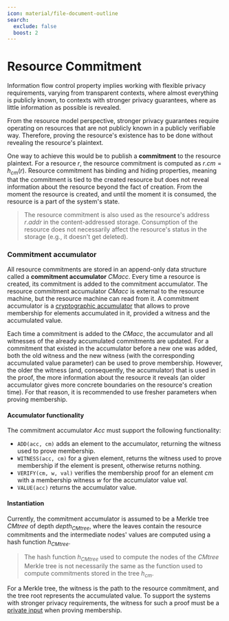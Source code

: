 ```yaml
---
icon: material/file-document-outline
search:
  exclude: false
  boost: 2
---
```


# Resource Commitment

Information flow control property implies working with flexible privacy requirements, varying from transparent contexts, where almost everything is publicly known, to contexts with stronger privacy guarantees, where as little information as possible is revealed.

From the resource model perspective, stronger privacy guarantees require operating on resources that are not publicly known in a publicly verifiable way. Therefore, proving the resource's existence has to be done without revealing the resource's plaintext.

One way to achieve this would be to publish a **commitment** to the resource plaintext. For a resource $r$, the resource commitment is computed as $r.cm = h_{cm}(r)$. Resource commitment has binding and hiding properties, meaning that the commitment is tied to the created resource but does not reveal information about the resource beyond the fact of creation. From the moment the resource is created, and until the moment it is consumed, the resource is a part of the system's state.

> 
> The resource commitment is also used as the resource's address $r.addr$ in the content-addressed storage. 
> Consumption of the resource does not necessarily affect the resource's status in the storage (e.g., it doesn't get deleted).

### Commitment accumulator

All resource commitments are stored in an append-only data structure called a **commitment accumulator** $CMacc$. Every time a resource is created, its commitment is added to the commitment accumulator. The resource commitment accumulator $CMacc$ is external to the resource machine, but the resource machine can read from it. A commitment accumulator is a [cryptographic accumulator](https://arxiv.org/abs/2103.04330) that allows to prove membership for elements accumulated in it, provided a witness and the accumulated value.

Each time a commitment is added to the $CMacc$, the accumulator and all witnesses of the already accumulated commitments are updated.
For a commitment that existed in the accumulator before a new one was added, both the old witness and the new witness (with the corresponding accumulated value parameter) can be used to prove membership. However, the older the witness (and, consequently, the accumulator) that is used in the proof, the more information about the resource it reveals (an older accumulator gives more concrete boundaries on the resource's creation time). For that reason, it is recommended to use fresher parameters when proving membership.

#### Accumulator functionality

The commitment accumulator $Acc$ must support the following functionality:

- `ADD(acc, cm)` adds an element to the accumulator, returning the witness used to prove membership. 
- `WITNESS(acc, cm)` for a given element, returns the witness used to prove membership if the element is present, otherwise returns nothing.
- `VERIFY(cm, w, val)` verifies the membership proof for an element $cm$ with a membership witness $w$ for the accumulator value $val$.
- `VALUE(acc)` returns the accumulator value.

#### Instantiation
Currently, the commitment accumulator is assumed to be a Merkle tree $CMtree$ of depth $depth_{CMtree}$, where the leaves contain the resource commitments and the intermediate nodes' values are computed using a hash function $h_{CMtree}$. 

> The hash function $h_{CMtree}$ used to compute the nodes of the $CMtree$ Merkle tree is not necessarily the same as the function used to compute commitments stored in the tree $h_{cm}$.


For a Merkle tree, the witness is the path to the resource commitment, and the tree root represents the accumulated value. To support the systems with stronger privacy requirements, the witness for such a proof must be a [private input](./../../proving-system.md#public-and-private-inputs) when proving membership.
